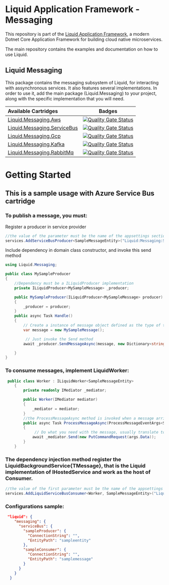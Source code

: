 Liquid Application Framework - Messaging
========================================

This repository is part of the [Liquid Application Framework](https://github.com/Avanade/Liquid-Application-Framework), a modern Dotnet Core Application Framework for building cloud native microservices.

The main repository contains the examples and documentation on how to use Liquid.

Liquid Messaging
----------------

This package contains the messaging subsystem of Liquid, for interacting with assynchronous services. It also features several implementations. In order to use it, add the main package (Liquid.Messaging) to your project, along with the specific implementation that you will need.

|Available Cartridges|Badges|
|:--|--|
|[Liquid.Messaging.Aws](https://github.com/Avanade/Liquid.Messaging/tree/main/src/Liquid.Messaging.Aws)|[![Quality Gate Status](https://sonarcloud.io/api/project_badges/measure?project=Avanade_Liquid.Messaging.Aws&metric=alert_status)](https://sonarcloud.io/dashboard?id=Avanade_Liquid.Messaging.Aws)|
|[Liquid.Messaging.ServiceBus](https://github.com/Avanade/Liquid.Messaging/tree/main/src/Liquid.Messaging.Azure)|[![Quality Gate Status](https://sonarcloud.io/api/project_badges/measure?project=Avanade_Liquid.Messaging.ServiceBus&metric=alert_status)](https://sonarcloud.io/dashboard?id=Avanade_Liquid.Messaging.ServiceBus)|
|[Liquid.Messaging.Gcp](https://github.com/Avanade/Liquid.Messaging/tree/main/src/Liquid.Messaging.Gcp)|[![Quality Gate Status](https://sonarcloud.io/api/project_badges/measure?project=Avanade_Liquid.Messaging.Gcp&metric=alert_status)](https://sonarcloud.io/dashboard?id=Avanade_Liquid.Messaging.Gcp)|
|[Liquid.Messaging.Kafka](https://github.com/Avanade/Liquid.Messaging/tree/main/src/Liquid.Messaging.Kafka)|[![Quality Gate Status](https://sonarcloud.io/api/project_badges/measure?project=Avanade_Liquid.Messaging.Kafka&metric=alert_status)](https://sonarcloud.io/dashboard?id=Avanade_Liquid.Messaging.Kafka)|
|[Liquid.Messaging.RabbitMq](https://github.com/Avanade/Liquid.Messaging/tree/main/src/Liquid.Messaging.RabbitMq)|[![Quality Gate Status](https://sonarcloud.io/api/project_badges/measure?project=Avanade_Liquid.Messaging.RabbitMq&metric=alert_status)](https://sonarcloud.io/dashboard?id=Avanade_Liquid.Messaging.RabbitMq)|


# Getting Started
## This is a sample usage with Azure Service Bus cartridge

### To publish a message, you must:

Register a producer in service provider

```C#
//the value of the parameter must be the name of the appsettings section where the configuration of your producer is defined.
services.AddServiceBusProducer<SampleMessageEntity>("Liquid:Messaging:ServiceBus:SampleProducer");
```

Include dependency in domain class constructor, and invoke this send method
```C#
using Liquid.Messaging;
```

```C#
public class MySampleProducer 
{
    //Dependency must be a ILiquidProducer implementation 
    private ILiquidProducer<MySampleMessage> _producer;

    public MySampleProducer(ILiquidProducer<MySampleMessage> producer)
    {
        _producer = producer;
    }
    public async Task Handle()
    {
        // Create a instance of message object defined as the type of the producer
        var message = new MySampleMessage();

         // Just invoke the Send method
        await _producer.SendMessageAsync(message, new Dictionary<string, object> { { "headerTest", "value" } });

    }
}
```
### To consume messages, implement LiquidWorker:
```C#
 public class Worker : ILiquidWorker<SampleMessageEntity>
    {
        private readonly IMediator _mediator;

        public Worker(IMediator mediator)
        {
            _mediator = mediator;
        }
        //the ProcessMessageAsync method is invoked when a message arrives
        public async Task ProcessMessageAsync(ProcessMessageEventArgs<SampleMessageEntity> args, CancellationToken cancellationToken)
        {
             // Do what you need with the message, usually translate to a command and send it to the Mediator Service
            await _mediator.Send(new PutCommandRequest(args.Data));
        }
    }
```
### The dependency injection method register the LiquidBackgroundService{TMessage}, that is the Liquid implementation of IHostedService and work as the host of Consumer.
```C#
//the value of the first parameter must be the name of the appsettings section where the configuration of your producer is defined, and second parameter is an array of assemblies where domain handlers are difined.
services.AddLiquidServiceBusConsumer<Worker, SampleMessageEntity>("Liquid:Messaging:ServiceBus:SampleConsumer", typeof(PutCommandRequest).Assembly);
```
### Configurations sample:
```Json
 "liquid": {
    "messaging": {
      "serviceBus": {
        "sampleProducer": {
          "ConnectionString": "",
          "EntityPath": "sampleentity"
        },
        "sampleConsumer": {
          "ConnectionString": "",
          "EntityPath": "samplemessage"
        }
      }
    }
  }
```
